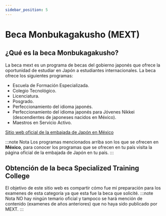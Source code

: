 ```yaml
---
sidebar_position: 5
---
```

# Beca Monbukagakusho (MEXT)

## ¿Qué es la beca Monbukagakusho?
La beca mext es un programa de becas del gobierno japonés que ofrece la oportunidad de estudiar en Japón a estudiantes internacionales. La beca ofrece los siguientes programas:
* Escuela de Formación Especializada.
* Colegio Tecnológico.
* Licenciatura.
* Posgrado.
* Perfeccionamiento del idioma japonés.
* Perfeccionamiento del idioma japonés para Jóvenes Nikkei (descendientes de japoneses nacidos en México).
* Maestros en Servicio Activo. 

[Sitio web oficial de la embajada de Japón en México](https://www.mx.emb-japan.go.jp/itpr_es/00_000485.html)

:::note Nota
Los programas mencionados arriba son los que se ofrecen en **México**, para conocer los programas que se ofrecen en tu país visita la página oficial de la embajada de Japón en tu país.
:::

## Obtención de la beca Specialized Training College
El objetivo de este sitio web es compartir cómo fue mi preparación para los examenes de esta categoría  ya que esta fue la beca que solicité.
:::note Nota
NO hay ningún temario oficial y tampoco se hará mención de contenido (examenes de años anteriores) que no haya sido publicado por MEXT. 
:::







 



